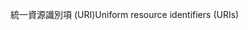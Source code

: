<span data-ttu-id="eaa9c-101">統一資源識別項 (URI)</span><span class="sxs-lookup"><span data-stu-id="eaa9c-101">Uniform resource identifiers (URIs)</span></span>